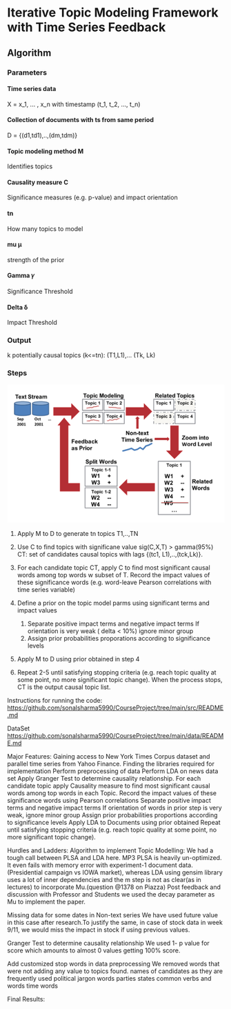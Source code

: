# Iterative Topic Modeling Framework with Time Series Feedback

## Algorithm
### Parameters
#### Time series data
X = x_1, ... , x_n with timestamp (t_1, t_2, ..., t_n)

#### Collection of documents with ts from same period
D = {(d1,td1),..,(dm,tdm)}

#### Topic modeling method M
Identifies topics

#### Causality measure C
Significance measures (e.g. p-value) and impact orientation


#### tn
How many topics to model

#### mu μ
strength of the prior

#### Gamma 𝛾
Significance Threshold

#### Delta δ
Impact Threshold

### Output
k potentially causal topics
(k<=tn): (T1,L1),... (Tk, Lk)


### Steps
![Algorithm Steps](./Algorithm.png)
1. Apply M to D to generate tn topics T1,..,TN
2. Use C to find topics with significane value sig(C,X,T) > gamma(95%)
   CT: set of candidates causal topics with lags {(tc1, L1),..,(tck,Lk)}.
3. For each candidate topic CT, apply C to find most significant
   causal words among top words w subset of T.
   Record the impact values of these significance words (e.g. word-leave Pearson 
   correlations with time series variable)
4. Define a prior on the topic model parms using significant terms and impact values
   1. Separate positive impact terms and negative impact terms
      If orientation is very weak ( delta < 10%) ignore minor group
   2. Assign prior probabilities proporations according to significance levels
   
5. Apply M to D using prior obtained in step 4 
6. Repeat 2-5 until satisfying stopping criteria (e.g. reach topic quality at some point,
no more significant topic change). When the process stops, CT is the output causal topic
list.

Instructions for running the code:
https://github.com/sonalsharma5990/CourseProject/tree/main/src/README.md

DataSet
https://github.com/sonalsharma5990/CourseProject/tree/main/data/README.md

 
Major Features:
Gaining access to New York Times Corpus dataset and parallel time series from Yahoo Finance.
Finding the libraries required for implementation
Perform preprocessing of data
Perform LDA on news data set
Apply Granger Test to determine causality relationship. 
For each candidate topic apply Causality measure to find most significant causal words among top words in each Topic.
Record the impact values of these significance words using Pearson correlations 
Separate positive impact terms and negative impact terms
If orientation of words in prior step is very weak, ignore minor group
Assign prior probabilities proportions according to significance levels
Apply LDA to Documents using prior obtained 
Repeat until satisfying stopping criteria (e.g. reach topic quality at some point, no more significant topic change).



Hurdles and Ladders:
Algorithm to implement Topic Modelling:
We had a tough call between PLSA and LDA here. 
MP3 PLSA is heavily un-optimized. It even fails with memory error with experiment-1 document data. (Presidential campaign vs IOWA market), whereas LDA using gensim library uses a lot of inner dependencies and the m step is not as clear(as in lectures) to incorporate Mu.(question @1378 on Piazza)
Post feedback and discussion with Professor and Students we used the decay parameter as Mu to implement the paper.

Missing data for some dates in Non-text series 
We have used future value in this case after research.To justify the same, in case of stock data in week 9/11, we would miss the impact in stock if using previous values.
 
Granger Test to determine causality relationship
We used 1- p value for score which amounts to almost 0 values getting 100% score.

Add customized stop words in data preprocessing
We removed words that were not adding any value to topics found.
names of candidates as they are frequently used
political jargon words
parties
states
common verbs and words
time words


Final Results:

